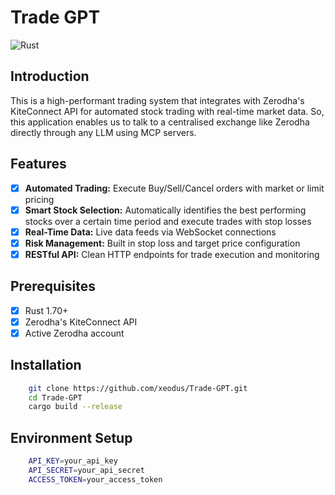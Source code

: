 # Trade GPT

![Rust](https://img.shields.io/badge/Rust-006845?style=flat&logo=rust&logoColor=white&labelColor=333333)

## Introduction

This is a high-performant trading system that integrates with Zerodha's KiteConnect API for automated stock trading with real-time market data. So, this application enables us to talk to a centralised exchange like Zerodha directly through any LLM using MCP servers.

## Features

- [x] **Automated Trading:** Execute Buy/Sell/Cancel orders with market or limit pricing
- [x] **Smart Stock Selection:** Automatically identifies the best performing stocks over a certain time period and execute trades with stop losses
- [x] **Real-Time Data:** Live data feeds via WebSocket connections
- [x] **Risk Management:** Built in stop loss and target price configuration
- [x] **RESTful API:** Clean HTTP endpoints for trade execution and monitoring

## Prerequisites
- [x] Rust 1.70+
- [x] Zerodha's KiteConnect API
- [X] Active Zerodha account

## Installation

```bash
    git clone https://github.com/xeodus/Trade-GPT.git
    cd Trade-GPT
    cargo build --release
```
## Environment Setup

```bash
    API_KEY=your_api_key
    API_SECRET=your_api_secret
    ACCESS_TOKEN=your_access_token
```